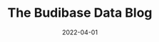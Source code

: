 ---
date: 2022-04-01
title: The Budibase Data Blog
description: Budibase's Data Integration Blog – attracting thousands of monthly data professionals – covers everything you need to know to build integrating and working with data.
cover: "/budibase-ui-gradient.png"
draft: false
---